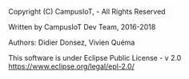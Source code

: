 Copyright (C) CampusIoT,  - All Rights Reserved

Written by CampusIoT Dev Team, 2016-2018

Authors: Didier Donsez, Vivien Quéma

This software is under Eclipse Public License - v 2.0
https://www.eclipse.org/legal/epl-2.0/

